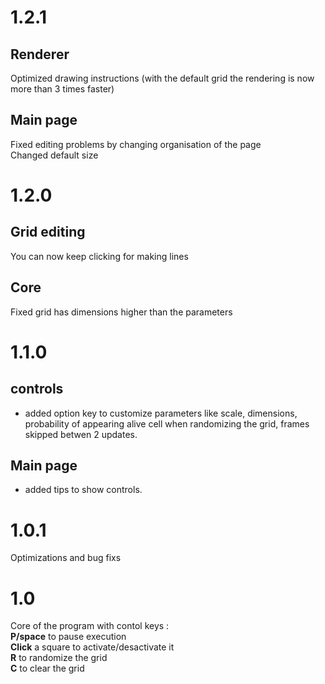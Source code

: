 # 1.2.1

## Renderer
Optimized drawing instructions (with the default grid the rendering is now more than 3 times faster)
## Main page
Fixed editing problems by changing organisation of the page\
Changed default size


# 1.2.0

## Grid editing
You can now keep clicking for making lines 
## Core
Fixed grid has dimensions higher than the parameters


# 1.1.0

## controls
- added option key to customize parameters like scale, dimensions, probability of appearing alive cell when randomizing the grid, frames skipped betwen 2 updates.
## Main page
- added tips to show controls.




# 1.0.1
Optimizations and bug fixs

# 1.0
Core of the program with contol keys : \
**P/space** to pause execution\
**Click** a square to activate/desactivate it\
**R** to randomize the grid\
**C** to clear the grid
